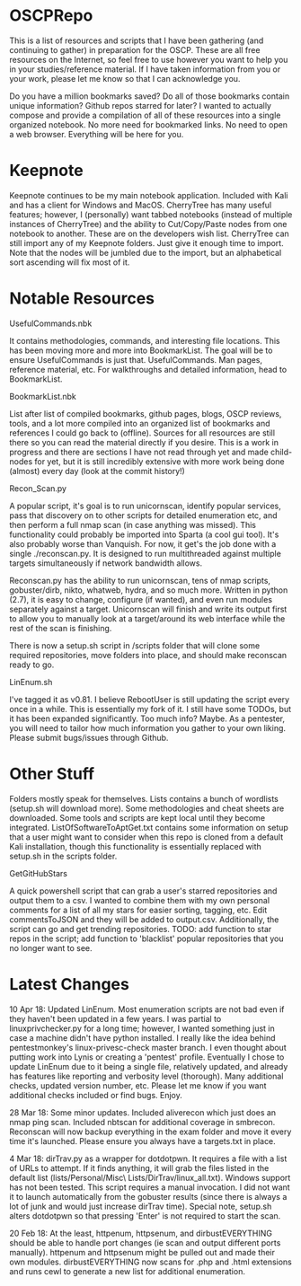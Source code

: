 # OSCPRepo

This is a list of resources and scripts that I have been gathering (and continuing to gather) in preparation for the OSCP. These are all free resources on the Internet, so feel free to use however you want to help you in your studies/reference material. If I have taken information from you or your work, please let me know so that I can acknowledge you.

Do you have a million bookmarks saved? Do all of those bookmarks contain unique information? Github repos starred for later? 
I wanted to actually compose and provide a compilation of all of these resources into a single organized notebook. No more need for bookmarked links. No need to open a web browser. Everything will be here for you.

# Keepnote

Keepnote continues to be my main notebook application. Included with Kali and has a client for Windows and MacOS. 
CherryTree has many useful features; however, I (personally) want tabbed notebooks (instead of multiple instances of CherryTree) and the ability to Cut/Copy/Paste nodes from one notebook to another. These are on the developers wish list. CherryTree can still import any of my Keepnote folders. Just give it enough time to import. Note that the nodes will be jumbled due to the import, but an alphabetical sort ascending will fix most of it.

# Notable Resources
UsefulCommands.nbk

It contains methodologies, commands, and interesting file locations. This has been moving more and more into BookmarkList. The goal will be to ensure UsefulCommands is just that. UsefulCommands. Man pages, reference material, etc. For walkthroughs and detailed information, head to BookmarkList.

BookmarkList.nbk

List after list of compiled bookmarks, github pages, blogs, OSCP reviews, tools, and a lot more compiled into an organized list of bookmarks and references I could go back to (offline). Sources for all resources are still there so you can read the material directly if you desire. This is a work in progress and there are sections I have not read through yet and made child-nodes for yet, but it is still incredibly extensive with more work being done (almost) every day (look at the commit history!)

Recon_Scan.py

A popular script, it's goal is to run unicornscan, identify popular services, pass that discovery on to other scripts for detailed enumeration etc, and then perform a full nmap scan (in case anything was missed). This functionality could probably be imported into Sparta (a cool gui tool). It's also probably worse than Vanquish. For now, it get's the job done with a single ./reconscan.py. It is designed to run multithreaded against multiple targets simultaneously if network bandwidth allows. 

Reconscan.py has the ability to run unicornscan, tens of nmap scripts, gobuster/dirb, nikto, whatweb, hydra, and so much more. Written in python (2.7), it is easy to change, configure (if wanted), and even run modules separately against a target. Unicornscan will finish and write its output first to allow you to manually look at a target/around its web interface while the rest of the scan is finishing. 

There is now a setup.sh script in /scripts folder that will clone some required repositories, move folders into place, and should make reconscan ready to go.

LinEnum.sh

I've tagged it as v0.81. I believe RebootUser is still updating the script every once in a while. This is essentially my fork of it. I still have some TODOs, but it has been expanded significantly. Too much info? Maybe. As a pentester, you will need to tailor how much information you gather to your own liking. Please submit bugs/issues through Github. 


# Other Stuff

Folders mostly speak for themselves. Lists contains a bunch of wordlists (setup.sh will download more). Some methodologies and cheat sheets are downloaded. Some tools and scripts are kept local until they become integrated. ListOfSoftwareToAptGet.txt contains some information on setup that a user might want to consider when this repo is cloned from a default Kali installation, though this functionality is essentially replaced with setup.sh in the scripts folder.

GetGitHubStars

A quick powershell script that can grab a user's starred repositories and output them to a csv. I wanted to combine them with my own personal comments for a list of all my stars for easier sorting, tagging, etc. Edit commentsToJSON and they will be added to output.csv. Additionally, the script can go and get trending repositories. TODO: add function to star repos in the script; add function to 'blacklist' popular repositories that you no longer want to see. 

# Latest Changes
10 Apr 18: Updated LinEnum. Most enumeration scripts are not bad even if they haven't been updated in a few years. I was partial to linuxprivchecker.py for a long time; however, I wanted something just in case a machine didn't have python installed. I really like the idea behind pentestmonkey's linux-privesc-check master branch. I even thought about putting work into Lynis or creating a 'pentest' profile. Eventually I chose to update LinEnum due to it being a single file, relatively updated, and already has features like reporting and verbosity level (thorough). Many additional checks, updated version number, etc. Please let me know if you want additional checks included or find bugs. Enjoy.

28 Mar 18: Some minor updates. Included aliverecon which just does an nmap ping scan. Included nbtscan for additional coverage in smbrecon. Reconscan will now backup everything in the exam folder and move it every time it's launched. Please ensure you always have a targets.txt in place.

4 Mar 18: dirTrav.py as a wrapper for dotdotpwn. It requires a file with a list of URLs to attempt. If it finds anything, it will grab the files listed in the default list (lists/Personal/Misc\ Lists/DirTrav/linux_all.txt). Windows support has not been tested. This script requires a manual invocation. I did not want it to launch automatically from the gobuster results (since there is always a lot of junk and would just increase dirTrav time). Special note, setup.sh alters dotdotpwn so that pressing 'Enter' is not required to start the scan. 

20 Feb 18: At the least, httpenum, httpsenum, and dirbustEVERYTHING should be able to handle port changes (ie scan and output different ports manually). httpenum and httpsenum might be pulled out and made their own modules. dirbustEVERYTHING now scans for .php and .html extensions and runs cewl to generate a new list for additional enumeration. 
